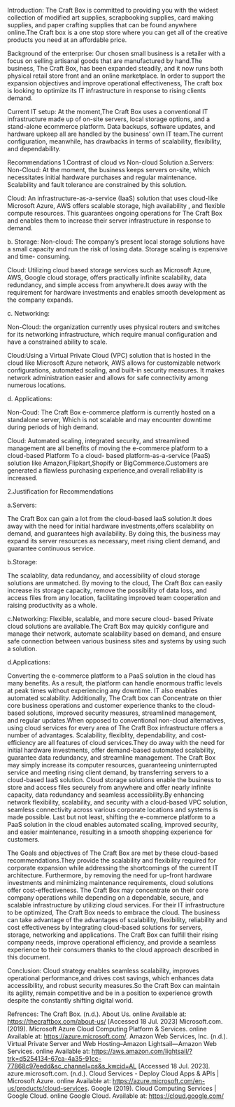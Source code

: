 Introduction:
The Craft Box is committed to providing you with the widest collection of modified art supplies, scrapbooking supplies, card making supplies, and paper crafting supplies that can be found anywhere online.The Craft box is a one stop store where you can get all of the creative products you need at an affordable price. 

Background of the enterprise:
Our chosen small business is a retailer with a focus on selling artisanal goods that are manufactured by hand.The business, The Craft Box, has been expanded steadily, and it now runs both physical retail store front and an online marketplace. In order to support the expansion objectives and improve operational effectiveness, The craft box is looking to optimize its IT infrastructure in response to rising clients demand.

Current IT setup:
At the moment,The Craft Box uses a conventional IT infrastructure made up of on-site servers, local storage options, and a stand-alone ecommerce platform. Data backups, software updates, and hardware upkeep all are handled by the business’ own IT team.The current configuration, meanwhile, has drawbacks in terms of scalability, flexibility, and dependability.  

Recommendations
1.Contrast of cloud vs Non-cloud Solution
a.Servers:
 Non-Cloud: At the moment, the business keeps servers on-site, which necessitates initial hardware purchases and regular maintenance. Scalability and fault tolerance are constrained by this solution.

Cloud: An infrastructure-as-a-service (IaaS) solution that uses cloud-like Microsoft Azure, AWS offers scalable storage, high availability , and flexible compute resources. This guarantees ongoing operations for The Craft Box and enables them to increase their server infrastructure in response to demand.

b. Storage:
Non-cloud: The company’s present local storage solutions have a small capacity and run the risk of losing data. Storage scaling is expensive and time- consuming.

Cloud: Utilizing cloud based storage services such as Microsoft Azure, AWS, Google cloud storage, offers practically infinite scalability, data redundancy, and simple access from anywhere.It does away with the requirement for hardware investments and enables smooth development as the company expands.

c. Networking:

Non-Cloud: the organization currently uses physical routers and switches for its networking infrastructure, which require manual configuration and have a constrained ability to scale.

Cloud:Using a Virtual Private Cloud (VPC) solution that is hosted in the cloud like Microsoft Azure network, AWS allows for customizable network configurations, automated scaling, and built-in security measures. It makes network administration easier and allows for safe connectivity among numerous locations.

d. Applications:

Non-Coud: The Craft Box e-commerce platform is currently hosted on a standalone server,
Which is not scalable and may encounter downtime during periods of high demand.

Cloud: Automated scaling, integrated security, and streamlined management are all benefits of moving the e-commerce platform to a cloud-based Platform
To a cloud- based platform-as-a-service (PaaS) solution like Amazon,Flipkart,Shopify or BigCommerce.Customers are generated a flawless purchasing experience,and overall reliability is increased.

2.Justification for Recommendations

a.Servers:

The Craft Box can gain a lot from the cloud-based IaaS solution.It does away with the need for initial hardware investments,offers scalability on demand, and guarantees high availability. By doing this, the business may expand its server resources as necessary, meet rising client demand, and guarantee continuous service.


b.Storage:

The scalablity, data redundancy, and accessibility of cloud storage solutions are unmatched. 
By moving to the cloud, The Craft Box can easily increase its storage capacity, remove the possibility of data loss, and access files from any location, facilitating improved team cooperation and raising productivity as a whole.




c.Networking:
Flexible, scalable, and more secure cloud- based Private cloud solutions are available.The Craft Box may quickly configure and manage their network, automate scalability based on demand, and ensure safe connection between various business sites and systems by using such a solution.

d.Applications:

Converting the e-commerce platform to a PaaS solution in the cloud has many benefits. As a result, the platform can handle enormous traffic levels at peak times without experiencing any downtime. IT also enables automated scalability. Additionally, The Craft box can Concentrate on thier core business operations and customer experience thanks to the cloud-based solutions, improved security measures, streamlined management, and regular updates.When opposed to conventional non-cloud alternatives, using cloud services for every area of The Craft Box infrastructure offers a number of advantages. Scalability,  flexiblity, dependability, and cost-efficiency are all features of cloud services.They do away with the need for initial hardware investments, offer demand-based automated scalability, guarantee data redundancy, and streamline management. The Craft Box may simply increase its computer resources, guaranteeing uninterrupted service and meeting rising client demand, by transferring servers to a cloud-based IaaS solution. Cloud storage solutions enable the business to store and access files securely from anywhere and offer nearly infinite capacity, data redundancy and seamless accessibility.By enhancing network flexibility, scalability, and security with a cloud-based VPC solution, seamless connectivity across various corporate locations and systems is made possible. Last but not least, shifting the e-commerce platform to a PaaS solution in the cloud enables automated scaling, improved security, and easier maintenance, resulting in a smooth shopping experience for customers.

The Goals and objectives of The Craft Box are met by these cloud-based recommendations.They provide the scalability and flexibility required for corporate expansion while addressing the shortcomings of the current IT architecture. Furthermore, by removing the need for up-front hardware investments and minimizing maintenance requirements, cloud solutions offer cost-effectiveness. The Craft Box may concentrate on their core company operations while depending on a dependable, secure, and scalable infrastructure by utilizing cloud services.
For their IT infrastructure to be optimized, The Craft Box needs to embrace the cloud. The business can take advantage of the advantages of scalability, flexibility, reliability and cost effectiveness by integrating cloud-based solutions for servers, storage, networking and applications. The Craft Box can fulfill their rising company needs, improve operational efficiency, and provide a seamless experience to their consumers thanks to the cloud approach described in this document.

Conclusion:
Cloud strategy enables seamless scalability, improves operational performance,and drives cost savings, which enhances data accessibility, and robust security measures.So the Craft Box can   maintain its agility, remain competitive and be in a position to experience growth despite the constantly shifting digital world. 

Refrences:
The Craft Box. (n.d.). About Us. online Available at: https://thecraftbox.com/about-us/ [Accessed 18 Jul. 2023]
Microsoft.com. (2019). Microsoft Azure Cloud Computing Platform & Services. online Available at: https://azure.microsoft.com/.
Amazon Web Services, Inc. (n.d.). Virtual Private Server and Web Hosting–Amazon Lightsail—Amazon Web Services. online Available at: https://aws.amazon.com/lightsail/?trk=d5254134-67ca-4a35-91cc-77868c97eedd&sc_channel=ps&s_kwcid=AL [Accessed 18 Jul. 2023].
azure.microsoft.com. (n.d.). Cloud Services - Deploy Cloud Apps & APIs | Microsoft Azure. online Available at: https://azure.microsoft.com/en-us/products/cloud-services.
Google (2019). Cloud Computing Services  |  Google Cloud. online Google Cloud. Available at: https://cloud.google.com/

